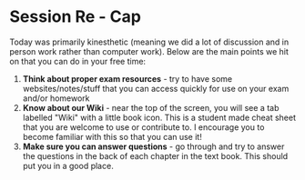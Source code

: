 # Session Re - Cap
Today was primarily kinesthetic (meaning we did a lot of discussion and in person work rather than computer work). Below are the main points we hit on that you can do in your free time:

1. __Think about proper exam resources__ - try to have some websites/notes/stuff that you can access quickly for use on your exam and/or homework
2. __Know about our Wiki__ - near the top of the screen, you will see a tab labelled "Wiki" with a little book icon. This is a student made cheat sheet that you are welcome to use or contribute to. I encourage you to become familiar with this so that you can use it!
3. __Make sure you can answer questions__ - go through and try to answer the questions in the back of each chapter in the text book. This should put you in a good place.
